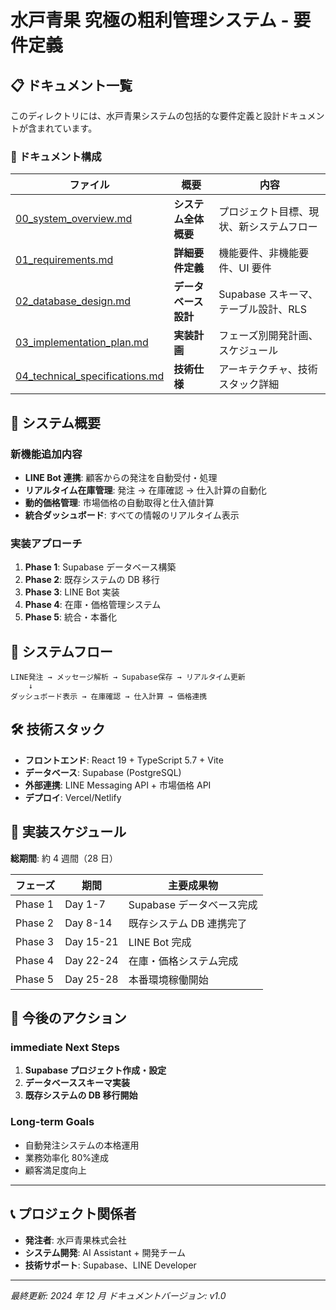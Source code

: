 # 水戸青果 究極の粗利管理システム - 要件定義

## 📋 ドキュメント一覧

このディレクトリには、水戸青果システムの包括的な要件定義と設計ドキュメントが含まれています。

### 📄 ドキュメント構成

| ファイル                                                           | 概要                 | 内容                                     |
| ------------------------------------------------------------------ | -------------------- | ---------------------------------------- |
| [00_system_overview.md](./00_system_overview.md)                   | **システム全体概要** | プロジェクト目標、現状、新システムフロー |
| [01_requirements.md](./01_requirements.md)                         | **詳細要件定義**     | 機能要件、非機能要件、UI 要件            |
| [02_database_design.md](./02_database_design.md)                   | **データベース設計** | Supabase スキーマ、テーブル設計、RLS     |
| [03_implementation_plan.md](./03_implementation_plan.md)           | **実装計画**         | フェーズ別開発計画、スケジュール         |
| [04_technical_specifications.md](./04_technical_specifications.md) | **技術仕様**         | アーキテクチャ、技術スタック詳細         |

## 🎯 システム概要

### 新機能追加内容

- **LINE Bot 連携**: 顧客からの発注を自動受付・処理
- **リアルタイム在庫管理**: 発注 → 在庫確認 → 仕入計算の自動化
- **動的価格管理**: 市場価格の自動取得と仕入値計算
- **統合ダッシュボード**: すべての情報のリアルタイム表示

### 実装アプローチ

1. **Phase 1**: Supabase データベース構築
2. **Phase 2**: 既存システムの DB 移行
3. **Phase 3**: LINE Bot 実装
4. **Phase 4**: 在庫・価格管理システム
5. **Phase 5**: 統合・本番化

## 🔄 システムフロー

```
LINE発注 → メッセージ解析 → Supabase保存 → リアルタイム更新
    ↓
ダッシュボード表示 → 在庫確認 → 仕入計算 → 価格連携
```

## 🛠️ 技術スタック

- **フロントエンド**: React 19 + TypeScript 5.7 + Vite
- **データベース**: Supabase (PostgreSQL)
- **外部連携**: LINE Messaging API + 市場価格 API
- **デプロイ**: Vercel/Netlify

## 📅 実装スケジュール

**総期間**: 約 4 週間（28 日）

| フェーズ | 期間      | 主要成果物                |
| -------- | --------- | ------------------------- |
| Phase 1  | Day 1-7   | Supabase データベース完成 |
| Phase 2  | Day 8-14  | 既存システム DB 連携完了  |
| Phase 3  | Day 15-21 | LINE Bot 完成             |
| Phase 4  | Day 22-24 | 在庫・価格システム完成    |
| Phase 5  | Day 25-28 | 本番環境稼働開始          |

## 🚀 今後のアクション

### immediate Next Steps

1. **Supabase プロジェクト作成・設定**
2. **データベーススキーマ実装**
3. **既存システムの DB 移行開始**

### Long-term Goals

- 自動発注システムの本格運用
- 業務効率化 80%達成
- 顧客満足度向上

---

## 📞 プロジェクト関係者

- **発注者**: 水戸青果株式会社
- **システム開発**: AI Assistant + 開発チーム
- **技術サポート**: Supabase、LINE Developer

---

_最終更新: 2024 年 12 月_
_ドキュメントバージョン: v1.0_
